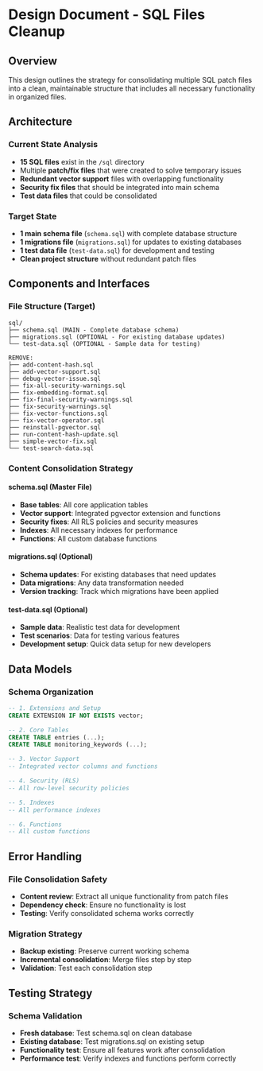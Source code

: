 # Design Document - SQL Files Cleanup

## Overview

This design outlines the strategy for consolidating multiple SQL patch files into a clean, maintainable structure that includes all necessary functionality in organized files.

## Architecture

### Current State Analysis

- **15 SQL files** exist in the `/sql` directory
- Multiple **patch/fix files** that were created to solve temporary issues
- **Redundant vector support** files with overlapping functionality
- **Security fix files** that should be integrated into main schema
- **Test data files** that could be consolidated

### Target State

- **1 main schema file** (`schema.sql`) with complete database structure
- **1 migrations file** (`migrations.sql`) for updates to existing databases
- **1 test data file** (`test-data.sql`) for development and testing
- **Clean project structure** without redundant patch files

## Components and Interfaces

### File Structure (Target)

```
sql/
├── schema.sql (MAIN - Complete database schema)
├── migrations.sql (OPTIONAL - For existing database updates)
└── test-data.sql (OPTIONAL - Sample data for testing)

REMOVE:
├── add-content-hash.sql
├── add-vector-support.sql
├── debug-vector-issue.sql
├── fix-all-security-warnings.sql
├── fix-embedding-format.sql
├── fix-final-security-warnings.sql
├── fix-security-warnings.sql
├── fix-vector-functions.sql
├── fix-vector-operator.sql
├── reinstall-pgvector.sql
├── run-content-hash-update.sql
├── simple-vector-fix.sql
└── test-search-data.sql
```

### Content Consolidation Strategy

#### schema.sql (Master File)

- **Base tables**: All core application tables
- **Vector support**: Integrated pgvector extension and functions
- **Security fixes**: All RLS policies and security measures
- **Indexes**: All necessary indexes for performance
- **Functions**: All custom database functions

#### migrations.sql (Optional)

- **Schema updates**: For existing databases that need updates
- **Data migrations**: Any data transformation needed
- **Version tracking**: Track which migrations have been applied

#### test-data.sql (Optional)

- **Sample data**: Realistic test data for development
- **Test scenarios**: Data for testing various features
- **Development setup**: Quick data setup for new developers

## Data Models

### Schema Organization

```sql
-- 1. Extensions and Setup
CREATE EXTENSION IF NOT EXISTS vector;

-- 2. Core Tables
CREATE TABLE entries (...);
CREATE TABLE monitoring_keywords (...);

-- 3. Vector Support
-- Integrated vector columns and functions

-- 4. Security (RLS)
-- All row-level security policies

-- 5. Indexes
-- All performance indexes

-- 6. Functions
-- All custom functions
```

## Error Handling

### File Consolidation Safety

- **Content review**: Extract all unique functionality from patch files
- **Dependency check**: Ensure no functionality is lost
- **Testing**: Verify consolidated schema works correctly

### Migration Strategy

- **Backup existing**: Preserve current working schema
- **Incremental consolidation**: Merge files step by step
- **Validation**: Test each consolidation step

## Testing Strategy

### Schema Validation

- **Fresh database**: Test schema.sql on clean database
- **Existing database**: Test migrations.sql on existing setup
- **Functionality test**: Ensure all features work after consolidation
- **Performance test**: Verify indexes and functions perform correctly
